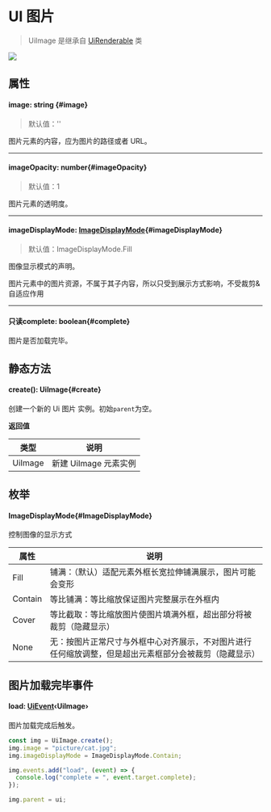 <script setup>
import '/style.css'
</script>

# UI 图片

> UiImage 是继承自 [UiRenderable](/ClientUI/UiRenderable) 类

![](/QQ20240923-102303.png)

## 属性

#### <font id="API" />image<font id="Type">: string</font> {#image}

> 默认值：''

图片元素的内容，应为图片的路径或者 URL。

---

#### <font id="API" />imageOpacity<font id="Type">: number</font>{#imageOpacity}

> 默认值：1

图片元素的透明度。

---

#### <font id="API" />imageDisplayMode<font id="Type">: [ImageDisplayMode](./UiImage#ImageDisplayMode)</font>{#imageDisplayMode}

> 默认值：ImageDisplayMode.Fill

图像显示模式的声明。

图片元素中的图片资源，不属于其子内容，所以只受到展示方式影响，不受裁剪&自适应作用

---

#### <font id="API" /><font id="ReadOnly">只读</font>complete<font id="Type">: boolean</font>{#complete}

图片是否加载完毕。

## 静态方法

#### <font id="API" />create()<font id="Type">: UiImage</font>{#create}

创建一个新的 Ui 图片 实例。初始`parent`为空。

**返回值**

| **类型** | **说明**              |
| -------- | --------------------- |
| UiImage  | 新建 UiImage 元素实例 |

## 枚举

#### <font id="API" />ImageDisplayMode{#ImageDisplayMode}

控制图像的显示方式

| **属性** | **说明**                                                                                               |
| -------- | ------------------------------------------------------------------------------------------------------ |
| Fill     | 铺满：（默认）适配元素外框长宽拉伸铺满展示，图片可能会变形                                             |
| Contain  | 等比铺满：等比缩放保证图片完整展示在外框内                                                             |
| Cover    | 等比截取：等比缩放图片使图片填满外框，超出部分将被裁剪（隐藏显示）                                     |
| None     | 无：按图片正常尺寸与外框中心对齐展示，不对图片进行任何缩放调整，但是超出元素框部分会被裁剪（隐藏显示） |

## 图片加载完毕事件

#### <font id="API" />load<font id="Type">: [UiEvent](/ClientUI/UiEvent)‹UiImage›</font>

图片加载完成后触发。

```javascript
const img = UiImage.create();
img.image = "picture/cat.jpg";
img.imageDisplayMode = ImageDisplayMode.Contain;

img.events.add("load", (event) => {
  console.log("complete = ", event.target.complete);
});

img.parent = ui;
```
